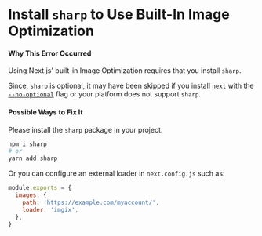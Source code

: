 # Install `sharp` to Use Built-In Image Optimization

#### Why This Error Occurred

Using Next.js' built-in Image Optimization requires that you install `sharp`.

Since, `sharp` is optional, it may have been skipped if you install `next` with the [`--no-optional`](https://docs.npmjs.com/cli/install) flag or your platform does not support `sharp`.

#### Possible Ways to Fix It

Please install the `sharp` package in your project.

```bash
npm i sharp
# or
yarn add sharp
```

Or you can configure an external loader in `next.config.js` such as:

```js
module.exports = {
  images: {
    path: 'https://example.com/myaccount/',
    loader: 'imgix',
  },
}
```

